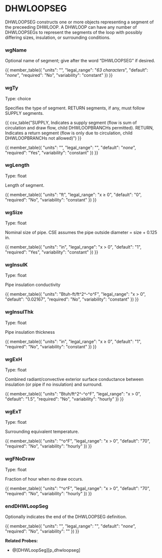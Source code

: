 # DHWLOOPSEG

DHWLOOPSEG constructs one or more objects representing a segment of the preceeding DHWLOOP. A DHWLOOP can have any number of DHWLOOPSEGs to represent the segments of the loop with possibly differing sizes, insulation, or surrounding conditions.

### wgName

Optional name of segment; give after the word “DHWLOOPSEG” if desired.

{{
  member_table({
    "units": "",
    "legal_range": "*63 characters*", 
    "default": "*none*",
    "required": "No",
    "variability": "constant" 
  })
}}

### wgTy

Type: choice

Specifies the type of segment.  RETURN segments, if any, must follow SUPPLY segments.

{{
  csv_table("SUPPLY,    Indicates a supply segment (flow is sum of circulation and draw flow&comma; child DHWLOOPBRANCHs permitted).
  RETURN,    Indicates a return segment (flow is only due to circulation&comma; child DHWLOOPBRANCHs not allowed)")
}}

{{
  member_table({
    "units": "",
    "legal_range": "", 
    "default": "*none*",
    "required": "Yes",
    "variability": "constant" 
  })
}}

### wgLength

Type: float

Length of segment.

{{
  member_table({
    "units": "ft",
    "legal_range": "x ≥ 0", 
    "default": "0",
    "required": "No",
    "variability": "constant" 
  })
}}

### wgSize

Type: float

Nominal size of pipe. CSE assumes the pipe outside diameter = size + 0.125 in.

{{
  member_table({
    "units": "in",
    "legal_range": "x > 0", 
    "default": "1",
    "required": "Yes",
    "variability": "constant" 
  })
}}

### wgInsulK

Type: float

Pipe insulation conductivity

{{
  member_table({
    "units": "Btuh-ft/ft^2^-^o^F",
    "legal_range": "x > 0", 
    "default": "0.02167",
    "required": "No",
    "variability": "constant" 
  })
}}

### wgInsulThk

Type: float

Pipe insulation thickness

{{
  member_table({
    "units": "in",
    "legal_range": "x ≥ 0", 
    "default": "1",
    "required": "No",
    "variability": "constant" 
  })
}}

### wgExH

Type: float

Combined radiant/convective exterior surface conductance between insulation (or pipe if no insulation) and surround.

{{
  member_table({
    "units": "Btuh/ft^2^-^o^F",
    "legal_range": "x > 0", 
    "default": "1.5",
    "required": "No",
    "variability": "hourly" 
  })
}}

### wgExT

Type: float

Surrounding equivalent temperature.

{{
  member_table({
    "units": "^o^F",
    "legal_range": "x > 0", 
    "default": "70",
    "required": "No",
    "variability": "hourly" 
  })
}}

### wgFNoDraw

Type: float

Fraction of hour when no draw occurs.

{{
  member_table({
    "units": "^o^F",
    "legal_range": "x > 0", 
    "default": "70",
    "required": "No",
    "variability": "hourly" 
  })
}}

### endDHWLoopSeg

Optionally indicates the end of the DHWLOOPSEG definition.

{{
  member_table({
    "units": "",
    "legal_range": "", 
    "default": "*none*",
    "required": "No",
    "variability": "" 
  })
}}

**Related Probes:**

- @[DHWLoopSeg][p_dhwloopseg]
